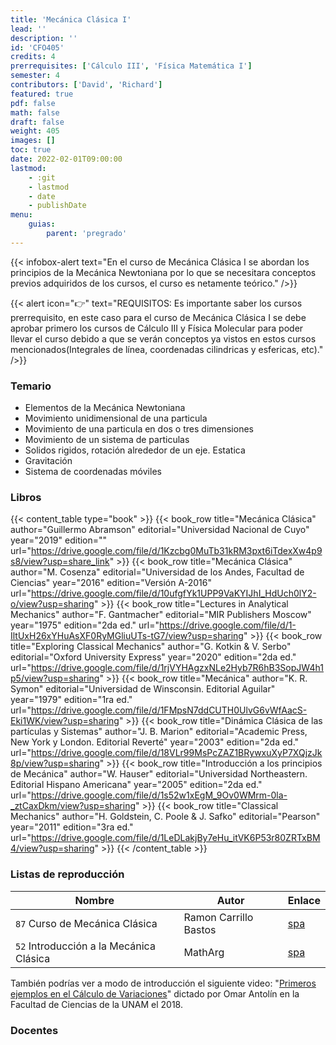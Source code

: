 ```yaml
---
title: 'Mecánica Clásica I'
lead: ''
description: ''
id: 'CFO405'
credits: 4
prerrequisites: ['Cálculo III', 'Física Matemática I']
semester: 4
contributors: ['David', 'Richard']
featured: true
pdf: false
math: false
draft: false
weight: 405
images: []
toc: true
date: 2022-02-01T09:00:00
lastmod:
    - :git
    - lastmod
    - date
    - publishDate
menu:
    guias:
        parent: 'pregrado'
---
```


{{< infobox-alert text="En el curso de Mecánica Clásica I se abordan los principios de la Mecánica Newtoniana por lo que se necesitara conceptos previos adquiridos de los cursos, el curso es netamente teórico." />}}

{{< alert icon="👉" text="REQUISITOS: Es importante saber los cursos prerrequisito, en este caso para el curso de Mecánica Clásica I se debe aprobar primero los cursos de Cálculo III y Física Molecular para poder llevar el curso debido a que se verán conceptos ya vistos en estos cursos mencionados(Integrales de línea, coordenadas cilindricas y esfericas, etc)." />}}

### Temario

-   Elementos de la Mecánica Newtoniana
-   Movimiento unidimensional de una particula
-   Movimiento de una particula en dos o tres dimensiones
-   Movimiento de un sistema de particulas
-   Solidos rigidos, rotación alrededor de un eje. Estatica
-   Gravitación
-   Sistema de coordenadas móviles

### Libros

{{< content_table type="book" >}} {{< book_row title="Mecánica Clásica" author="Guillermo Abramson" editorial="Universidad Nacional de Cuyo" year="2019" edition="" url="https://drive.google.com/file/d/1Kzcbg0MuTb31kRM3pxt6iTdexXw4p9s8/view?usp=share_link" >}} {{< book_row title="Mecánica Clásica" author="M. Cosenza" editorial="Universidad de los Andes, Facultad de Ciencias" year="2016" edition="Versión A-2016" url="https://drive.google.com/file/d/10ufgfYk1UPP9VaKYIJhI_HdUch0lY2-o/view?usp=sharing" >}} {{< book_row title="Lectures in Analytical Mechanics" author="F. Gantmacher" editorial="MIR Publishers Moscow" year="1975" edition="2da ed." url="https://drive.google.com/file/d/1-IltUxH26xYHuAsXF0RyMGliuUTs-tG7/view?usp=sharing" >}} {{< book_row title="Exploring Classical Mechanics" author="G. Kotkin & V. Serbo" editorial="Oxford University Express" year="2020" edition="2da ed." url="https://drive.google.com/file/d/1rjVYHAgzxNLe2Hyb7R6hB3SopJW4h1p5/view?usp=sharing" >}} {{< book_row title="Mecánica" author="K. R. Symon" editorial="Universidad de Winsconsin. Editorial Aguilar" year="1979" edition="1ra ed." url="https://drive.google.com/file/d/1FMpsN7ddCUTH0UlvG6vWfAacS-Eki1WK/view?usp=sharing" >}} {{< book_row title="Dinámica Clásica de las partículas y Sistemas" author="J. B. Marion" editorial="Academic Press, New York y London. Editorial Reverté" year="2003" edition="2da ed." url="https://drive.google.com/file/d/18VLr99MsPcZAZ1BRywxuXyP7XQjzJk8p/view?usp=sharing" >}} {{< book_row title="Introducción a los principios de Mecánica" author="W. Hauser" editorial="Universidad Northeastern. Editorial Hispano Americana" year="2005" edition="2da ed." url="https://drive.google.com/file/d/1s52w1xEgM_9Ov0WMrm-0la-_ztCaxDkm/view?usp=sharing" >}} {{< book_row title="Classical Mechanics" author="H. Goldstein, C. Poole & J. Safko" editorial="Pearson" year="2011" edition="3ra ed." url="https://drive.google.com/file/d/1LeDLakjBy7eHu_itVK6P53r80ZRTxBM4/view?usp=sharing" >}} {{< /content_table >}}

### Listas de reproducción

| Nombre | Autor | Enlace |
| --- | --- | --- |
| `87` Curso de Mecánica Clásica | Ramon Carrillo Bastos | [spa](https://www.youtube.com/playlist?list=PL4i6Jlnz3GWWl3COKcFzjwU5fMC1hzcV2) |
| `52` Introducción a la Mecánica Clásica | MathArg | [spa](https://www.youtube.com/playlist?list=PLTef2OIG6VtKTehR7qHuNK5_9uWZic23Q) |

También podrías ver a modo de introducción el siguiente video: "[Primeros ejemplos en el Cálculo de Variaciones](https://www.youtube.com/watch?v=VTL54y_2-BY)" dictado por Omar Antolín en la Facultad de Ciencias de la UNAM el 2018.

### Docentes

